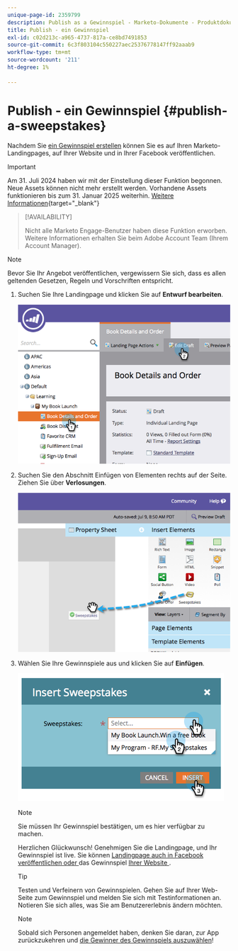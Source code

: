 ```yaml
---
unique-page-id: 2359799
description: Publish as a Gewinnspiel - Marketo-Dokumente - Produktdokumentation
title: Publish - ein Gewinnspiel
exl-id: c02d213c-a965-4737-817a-ce8bd7491853
source-git-commit: 6c3f803104c550227aec25376778147ff92aaab9
workflow-type: tm+mt
source-wordcount: '211'
ht-degree: 1%

---
```


# Publish - ein Gewinnspiel {#publish-a-sweepstakes}

Nachdem Sie [ein Gewinnspiel erstellen](/help/marketo/product-docs/demand-generation/social/sweepstakes/create-sweepstakes.md) können Sie es auf Ihren Marketo-Landingpages, auf Ihrer Website und in Ihrer Facebook veröffentlichen.

>[!IMPORTANT]
>
>Am 31. Juli 2024 haben wir mit der Einstellung dieser Funktion begonnen. Neue Assets können nicht mehr erstellt werden. Vorhandene Assets funktionieren bis zum 31. Januar 2025 weiterhin. [Weitere Informationen](https://nation.marketo.com/t5/employee-blogs/marketo-engage-social-features-deprecation/ba-p/351977){target="_blank"}

>[!AVAILABILITY]
>
>Nicht alle Marketo Engage-Benutzer haben diese Funktion erworben. Weitere Informationen erhalten Sie beim Adobe Account Team (Ihrem Account Manager).

>[!NOTE]
>
>Bevor Sie Ihr Angebot veröffentlichen, vergewissern Sie sich, dass es allen geltenden Gesetzen, Regeln und Vorschriften entspricht.

1. Suchen Sie Ihre Landingpage und klicken Sie auf **Entwurf bearbeiten**.

   ![](assets/image2014-9-25-17-3a41-3a27.png)

1. Suchen Sie den Abschnitt Einfügen von Elementen rechts auf der Seite. Ziehen Sie über **Verlosungen**.

   ![](assets/image2014-9-25-17-3a41-3a31.png)

1. Wählen Sie Ihre Gewinnspiele aus und klicken Sie auf **Einfügen**.

   ![](assets/image2014-9-25-17-3a41-3a35.png)

   >[!NOTE]
   >
   >Sie müssen Ihr Gewinnspiel bestätigen, um es hier verfügbar zu machen.

   Herzlichen Glückwunsch! Genehmigen Sie die Landingpage, und Ihr Gewinnspiel ist live. Sie können [ Landingpage auch in Facebook veröffentlichen oder ](/help/marketo/product-docs/demand-generation/facebook/publish-landing-pages-to-facebook.md)das Gewinnspiel [ Ihrer Website ](/help/marketo/product-docs/demand-generation/social/social-functions/deploy-social-on-your-website.md).

   >[!TIP]
   >
   >Testen und Verfeinern von Gewinnspielen. Gehen Sie auf Ihrer Web-Seite zum Gewinnspiel und melden Sie sich mit Testinformationen an. Notieren Sie sich alles, was Sie am Benutzererlebnis ändern möchten.

   >[!NOTE]
   >
   >Sobald sich Personen angemeldet haben, denken Sie daran, zur App zurückzukehren und [die Gewinner des Gewinnspiels auszuwählen](/help/marketo/product-docs/demand-generation/social/sweepstakes/select-sweepstakes-winners.md)!
